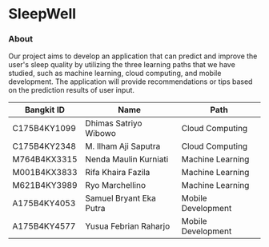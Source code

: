 <b><h1>SleepWell</h1></b>

<b><h3>About</h3></b>
<p>Our project aims to develop an application that can predict and improve the user's sleep quality by utilizing the three learning paths that we have studied, such as machine learning, cloud computing, and mobile development. The application will provide recommendations or tips based on the prediction results of user input.</p>

Bangkit ID | Name | Path
--- | --- | ---
C175B4KY1099 | Dhimas Satriyo Wibowo | Cloud Computing
C175B4KY2348 | M. Ilham Aji Saputra | Cloud Computing
M764B4KX3315 | Nenda Maulin Kurniati | Machine Learning
M001B4KX3833 | Rifa Khaira Fazila | Machine Learning
M621B4KY3989 | Ryo Marchellino | Machine Learning
A175B4KY4053 | Samuel Bryant Eka Putra | Mobile Development
A175B4KY4577 | Yusua Febrian Raharjo | Mobile Development
<!--
**capstone-sleepwell/capstone-sleepwell** is a ✨ _special_ ✨ repository because its `README.md` (this file) appears on your GitHub profile.

Here are some ideas to get you started:

- 🔭 I’m currently working on ...
- 🌱 I’m currently learning ...
- 👯 I’m looking to collaborate on ...
- 🤔 I’m looking for help with ...
- 💬 Ask me about ...
- 📫 How to reach me: ...
- 😄 Pronouns: ...
- ⚡ Fun fact: ...
-->
